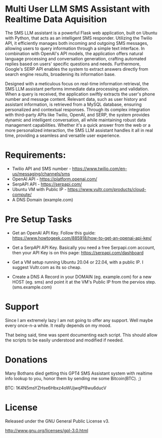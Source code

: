 # Multi User LLM SMS Assistant with Realtime Data Aquisition 
The SMS LLM assistant is a powerful Flask web application, built on Ubuntu with Python, that acts as an intelligent SMS responder. Utilizing the Twilio API, it efficiently manages both incoming and outgoing SMS messages, allowing users to query information through a simple text interface. In combination with OpenAI's API models, the application offers natural language processing and conversation generation, crafting automated replies based on users' specific questions and needs. Furthermore, Google's SERP API enables the system to extract answers directly from search engine results, broadening its information base.

Designed with a meticulous focus on real-time information retrieval, the SMS LLM assistant performs immediate data processing and validation. When a query is received, the application swiftly extracts the user's phone number and message content. Relevant data, such as user history and assistant information, is retrieved from a MySQL database, ensuring personalized and contextual responses. Through its complex integration with third-party APIs like Twilio, OpenAI, and SERP, the system provides dynamic and intelligent conversation, all while maintaining robust data management capabilities. Whether it's a quick answer from the web or a more personalized interaction, the SMS LLM assistant handles it all in real time, providing a seamless and versatile user experience.


# Requirements:

 - Twilio API and SMS number - https://www.twilio.com/en-us/messaging/channels/sms
 - OpenAI API - https://platform.openai.com/
 - SerpAPI API - https://serpapi.com/
 - Ubuntu VM with Public IP - https://www.vultr.com/products/cloud-compute/
 - A DNS Domain (example.com)


# Pre Setup Tasks

 - Get an OpenAI API Key. Follow this guide: https://www.howtogeek.com/885918/how-to-get-an-openai-api-key/

 - Get a SerpAPI API Key. Basically you need a free Serpapi.com account, then your API Key is on this page: https://serpapi.com/dashboard 

 - Get a VM setup running Ubuntu 20.04 or 22.04, with a public IP. I suggest Vultr.com as its so cheap. 

 - Create a DNS A Record in your DOMAIN (eg. example.com) for a new HOST (eg. sms) and point it at the VM's Public IP from the pervios step. (sms.example.com)


# Support
Since I am extremely lazy I am not going to offer any support. Well maybe every once-n-a while. It really depends on my mood.

That being said, time was spent documenting each script. This should allow the scripts to be easily understood and modified if needed.


# Donations
Many Bothans died getting this GPT4 SMS Assistant system with realtime info lookup to you, honor them by sending me some Bitcoin(BTC). ;)

BTC: 1K4N5msYZHse6Hbxz4oWUjwqPf8wu6ducV


# License
Released under the GNU General Public License v3.

http://www.gnu.org/licenses/gpl-3.0.html
